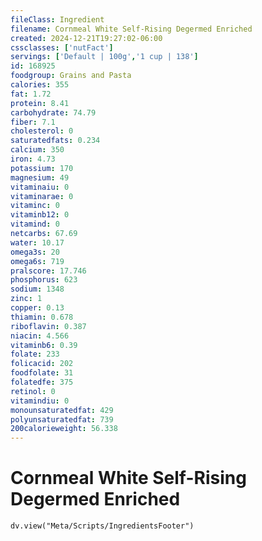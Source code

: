 ```yaml
---
fileClass: Ingredient
filename: Cornmeal White Self-Rising Degermed Enriched
created: 2024-12-21T19:27:02-06:00
cssclasses: ['nutFact']
servings: ['Default | 100g','1 cup | 138']
id: 168925
foodgroup: Grains and Pasta
calories: 355
fat: 1.72
protein: 8.41
carbohydrate: 74.79
fiber: 7.1
cholesterol: 0
saturatedfats: 0.234
calcium: 350
iron: 4.73
potassium: 170
magnesium: 49
vitaminaiu: 0
vitaminarae: 0
vitaminc: 0
vitaminb12: 0
vitamind: 0
netcarbs: 67.69
water: 10.17
omega3s: 20
omega6s: 719
pralscore: 17.746
phosphorus: 623
sodium: 1348
zinc: 1
copper: 0.13
thiamin: 0.678
riboflavin: 0.387
niacin: 4.566
vitaminb6: 0.39
folate: 233
folicacid: 202
foodfolate: 31
folatedfe: 375
retinol: 0
vitamindiu: 0
monounsaturatedfat: 429
polyunsaturatedfat: 739
200calorieweight: 56.338
---
```


# Cornmeal White Self-Rising Degermed Enriched

```dataviewjs
dv.view("Meta/Scripts/IngredientsFooter")
```